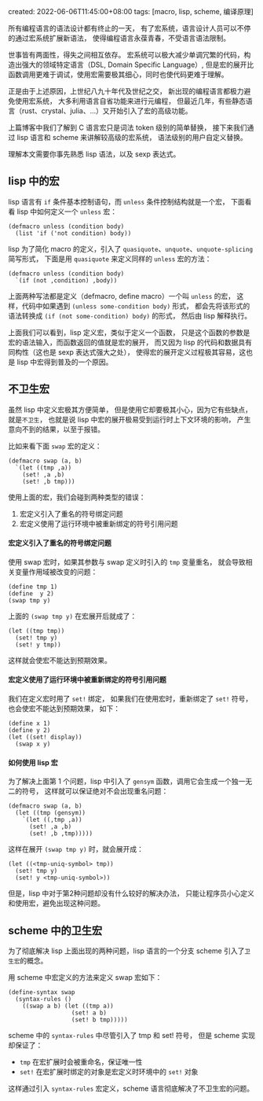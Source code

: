 created: 2022-06-06T11:45:00+08:00
tags: [macro, lisp, scheme, 编译原理]


所有编程语言的语法设计都有终止的一天，
有了宏系统，语言设计人员可以不停的通过宏系统扩展新语法，
使得编程语言永葆青春，不受语言语法限制。

世事皆有两面性，得失之间相互依存。
宏系统可以极大减少单调冗繁的代码，构造出强大的领域特定语言（DSL, Domain Specific Language）,
但是宏的展开比函数调用更难于调试，使用宏需要极其细心，同时也使代码更难于理解。

正是由于上述原因，上世纪八九十年代及世纪之交，
新出现的编程语言都极力避免使用宏系统，
大多利用语言自省功能来进行元编程，
但最近几年，有些静态语言（rust、crystal、julia、...）又开始引入了宏的高级功能。

上篇博客中我们了解到 C 语言宏只是词法 token 级别的简单替换，
接下来我们通过 lisp 语言和 scheme 来讲解较高级的宏系统，
语法级别的用户自定义替换。

理解本文需要你事先熟悉 lisp 语法，以及 sexp 表达式。


## lisp 中的宏

lisp 语言有 `if` 条件基本控制语句，而 `unless` 条件控制结构就是一个宏，
下面看看 lisp 中如何定义一个 `unless` 宏：

```
(defmacro unless (condition body)
  (list 'if ('not condition) body))
```

lisp 为了简化 macro 的定义，引入了 `quasiquote`、`unquote`、`unquote-splicing` 简写形式，
下面是用 `quasiquote` 来定义同样的 `unless` 宏的方法：

```
(defmacro unless (condition body)
  `(if (not ,condition) ,body))
```

上面两种写法都是定义（defmacro, define macro）一个叫 `unless` 的宏，
这样，代码中如果遇到 `(unless some-condition body)` 形式，
都会先将该形式的语法转换成 `(if (not some-condition) body)` 的形式，
然后由 lisp 解释执行。

上面我们可以看到，lisp 定义宏，类似于定义一个函数，
只是这个函数的参数是宏的语法输入，而函数返回的值就是宏的展开，
而又因为 lisp 的代码和数据具有同构性（这也是 sexp 表达式强大之处），
使得宏的展开定义过程极其容易，这也是 lisp 中宏得到普及的一个原因。


## 不卫生宏

虽然 lisp 中定义宏极其方便简单，
但是使用它却要极其小心，因为它有些缺点，就是`不卫生`，
也就是说 lisp 中宏的展开极易受到运行时上下文环境的影响，
产生意向不到的结果，以至于报错。

比如来看下面 `swap` 宏的定义：

```
(defmacro swap (a, b)
  `(let ((tmp ,a))
    (set! ,a ,b)
    (set! ,b tmp)))
```

使用上面的宏，我们会碰到两种类型的错误：

1. 宏定义引入了重名的符号绑定问题
2. 宏定义使用了运行环境中被重新绑定的符号引用问题


#### 宏定义引入了重名的符号绑定问题

使用 swap 宏时，如果其参数与 swap 定义时引入的 `tmp` 变量重名，
就会导致相关变量作用域被改变的问题：

```
(define tmp 1)
(define  y 2)
(swap tmp y)
```

上面的 `(swap tmp y)` 在宏展开后就成了：

```
(let ((tmp tmp))
  (set! tmp y)
  (set! y tmp))
```

这样就会使宏不能达到预期效果。

#### 宏定义使用了运行环境中被重新绑定的符号引用问题

我们在定义宏时用了 `set!` 绑定，
如果我们在使用宏时，重新绑定了 `set!` 符号，也会使宏不能达到预期效果，
如下：

```
(define x 1)
(define y 2)
(let ((set! display))
  (swap x y)
```

#### 如何使用 lisp 宏

为了解决上面第 1 个问题，lisp 中引入了 `gensym` 函数，调用它会生成一个独一无二的符号，
这样就可以保证绝对不会出现重名问题：

```
(defmacro swap (a, b)
  (let ((tmp (gensym))
    `(let ((,tmp ,a))
      (set! ,a ,b)
      (set! ,b ,tmp)))))

```

这样在展开 `(swap tmp y)` 时，就会展开成：

```
(let ((<tmp-uniq-symbol> tmp))
  (set! tmp y)
  (set! y <tmp-uniq-symbol>))
```

但是，lisp 中对于第2种问题却没有什么较好的解决办法，
只能让程序员小心定义和使用宏，避免出现这种问题。


## scheme 中的卫生宏

为了彻底解决 lisp 上面出现的两种问题，lisp 语言的一个分支 scheme 引入了`卫生宏`的概念。

用 scheme 中宏定义的方法来定义 swap 宏如下：

```
(define-syntax swap
  (syntax-rules ()
    ((swap a b) (let ((tmp a))
                  (set! a b)
                  (set! b tmp)))))
```

scheme 中的 `syntax-rules` 中尽管引入了 tmp 和 set! 符号，
但是 scheme 实现却保证了：

- `tmp` 在宏扩展时会被重命名，保证唯一性
- `set!` 在宏扩展时绑定的对象是宏定义时环境中的 `set!` 对象

这样通过引入 `syntax-rules` 宏定义，scheme 语言彻底解决了不卫生宏的问题。

